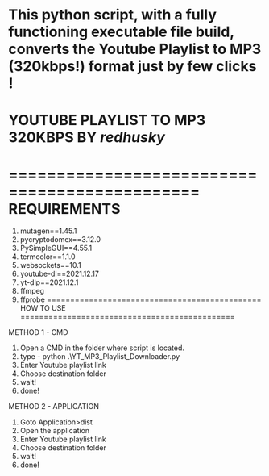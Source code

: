 This python script, with a fully functioning executable file build, converts the Youtube Playlist to MP3 (320kbps!) format just by few clicks !
==============================================
YOUTUBE PLAYLIST TO MP3 320KBPS BY _redhusky_
==============================================
==============================================
REQUIREMENTS
==============================================
1. mutagen==1.45.1
2. pycryptodomex==3.12.0
3. PySimpleGUI==4.55.1
4. termcolor==1.1.0
5. websockets==10.1
6. youtube-dl==2021.12.17
7. yt-dlp==2021.12.1
8. ffmpeg
9. ffprobe
==============================================
HOW TO USE
==============================================

METHOD 1 - CMD

1. Open a CMD in the folder where script is located.
2. type - python .\YT_MP3_Playlist_Downloader.py
3. Enter Youtube playlist link
4. Choose destination folder
5. wait!
6. done!

METHOD 2 - APPLICATION

1. Goto Application>dist
2. Open the application
3. Enter Youtube playlist link
4. Choose destination folder
5. wait!
6. done!
